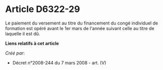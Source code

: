 # Article D6322-29

Le paiement du versement au titre du financement du congé individuel de formation est opéré avant le 1er mars de l'année
suivant celle au titre de laquelle il est dû.

**Liens relatifs à cet article**

_Créé par_:

  - Décret n°2008-244 du 7 mars 2008 - art. (V)
